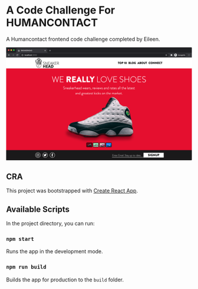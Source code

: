 # A Code Challenge For HUMANCONTACT

A Humancontact frontend code challenge completed by Eileen.

![Sneakerhead Challenge Preview](https://github.com/eileenlimur/HumanContact-challenge/blob/master/public/preview/sneakerhead-preview-eileen.png?raw=true)

## CRA

This project was bootstrapped with [Create React App](https://github.com/facebook/create-react-app).

## Available Scripts

In the project directory, you can run:

### `npm start`

Runs the app in the development mode.<br />

### `npm run build`

Builds the app for production to the `build` folder.<br />